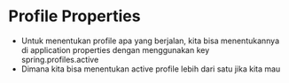 # Profile Properties
* Untuk menentukan profile apa yang berjalan, kita bisa menentukannya di application properties dengan menggunakan key spring.profiles.active
* Dimana kita bisa menentukan active profile lebih dari satu jika kita mau
